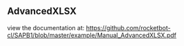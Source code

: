 ## AdvancedXLSX

 view the documentation at: https://github.com/rocketbot-cl/SAPB1/blob/master/example/Manual_AdvancedXLSX.pdf